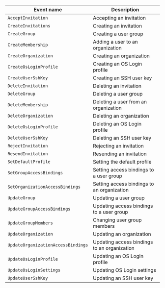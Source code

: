 | Event name | Description |
--- | ---
| `AcceptInvitation` | Accepting an invitation |
| `CreateInvitations` | Creating an invitation |
| `CreateGroup` | Creating a user group |
| `CreateMembership` | Adding a user to an organization |
| `CreateOrganization` | Creating an organization |
| `CreateOsLoginProfile` | Creating an OS Login profile |
| `CreateUserSshKey` | Creating an SSH user key |
| `DeleteInvitation` | Deleting an invitation |
| `DeleteGroup` | Deleting a user group |
| `DeleteMembership` | Deleting a user from an organization |
| `DeleteOrganization` | Deleting an organization |
| `DeleteOsLoginProfile` | Deleting an OS Login profile |
| `DeleteUserSshKey` | Deleting an SSH user key |
| `RejectInvitation` | Rejecting an invitation |
| `ResendInvitation` | Resending an invitation |
| `SetDefaultProfile` | Setting the default profile |
| `SetGroupAccessBindings` | Setting access bindings to a user group |
| `SetOrganizationAccessBindings` | Setting access bindings to an organization |
| `UpdateGroup` | Updating a user group |
| `UpdateGroupAccessBindings` | Updating access bindings to a user group |
| `UpdateGroupMembers` | Changing user group members |
| `UpdateOrganization` | Updating an organization |
| `UpdateOrganizationAccessBindings` | Updating access bindings to an organization |
| `UpdateOsLoginProfile` | Updating an OS Login profile |
| `UpdateOsLoginSettings` | Updating OS Login settings |
| `UpdateUserSshKey` | Updating an SSH user key |
